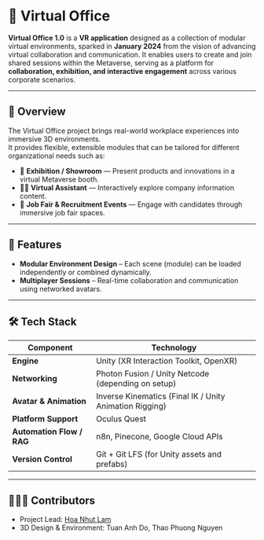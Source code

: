 # 🏢 Virtual Office

**Virtual Office 1.0** is a **VR application** designed as a collection of modular virtual environments, sparked in **January 2024** from the vision of advancing virtual collaboration and communication. It enables users to create and join shared sessions within the Metaverse, serving as a platform for **collaboration, exhibition, and interactive engagement** across various corporate scenarios.

---

## 🚀 Overview

The Virtual Office project brings real-world workplace experiences into immersive 3D environments.  
It provides flexible, extensible modules that can be tailored for different organizational needs such as:

- 🎡 **Exhibition / Showroom** — Present products and innovations in a virtual Metaverse booth.  
- 👩‍💼 **Virtual Assistant** — Interactively explore company information content.  
- 💼 **Job Fair & Recruitment Events** — Engage with candidates through immersive job fair spaces.

---

## 🧩 Features

- **Modular Environment Design** – Each scene (module) can be loaded independently or combined dynamically. 
- **Multiplayer Sessions** – Real-time collaboration and communication using networked avatars.  

---

## 🛠️ Tech Stack

| Component | Technology |
|------------|-------------|
| **Engine** | Unity (XR Interaction Toolkit, OpenXR) |
| **Networking** | Photon Fusion / Unity Netcode (depending on setup) |
| **Avatar & Animation** | Inverse Kinematics (Final IK / Unity Animation Rigging) |
| **Platform Support** | Oculus Quest |
| **Automation Flow / RAG** | n8n, Pinecone, Google Cloud APIs |
| **Version Control** | Git + Git LFS (for Unity assets and prefabs) |

---

## 🧑‍🤝‍🧑 Contributors
- Project Lead: [Hoa Nhut Lam](https://github.com/lamnhuthoa)
- 3D Design & Environment: Tuan Anh Do, Thao Phuong Nguyen
